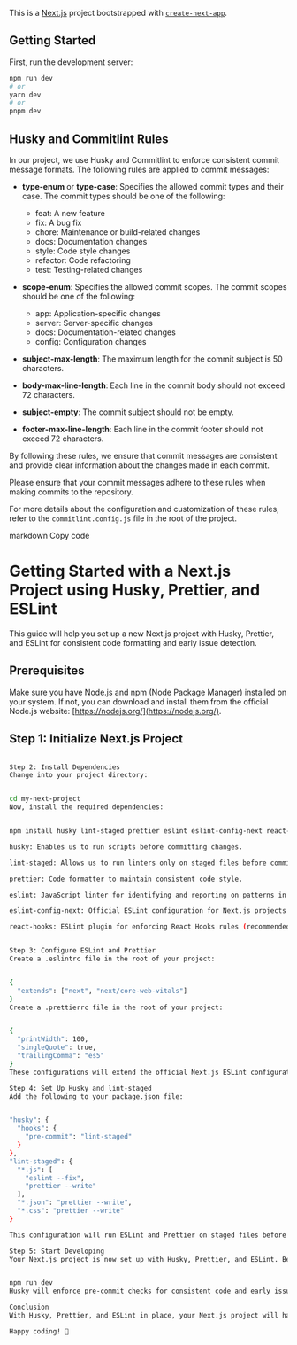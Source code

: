 <!-- @format -->

This is a [Next.js](https://nextjs.org/) project bootstrapped with [`create-next-app`](https://github.com/vercel/next.js/tree/canary/packages/create-next-app).

## Getting Started

First, run the development server:

```bash
npm run dev
# or
yarn dev
# or
pnpm dev
```

## Husky and Commitlint Rules

In our project, we use Husky and Commitlint to enforce consistent commit message formats. The following rules are applied to commit messages:

- **type-enum** or **type-case**: Specifies the allowed commit types and their case. The commit types should be one of the following:

  - feat: A new feature
  - fix: A bug fix
  - chore: Maintenance or build-related changes
  - docs: Documentation changes
  - style: Code style changes
  - refactor: Code refactoring
  - test: Testing-related changes

- **scope-enum**: Specifies the allowed commit scopes. The commit scopes should be one of the following:

  - app: Application-specific changes
  - server: Server-specific changes
  - docs: Documentation-related changes
  - config: Configuration changes

- **subject-max-length**: The maximum length for the commit subject is 50 characters.

- **body-max-line-length**: Each line in the commit body should not exceed 72 characters.

- **subject-empty**: The commit subject should not be empty.

- **footer-max-line-length**: Each line in the commit footer should not exceed 72 characters.

By following these rules, we ensure that commit messages are consistent and provide clear information about the changes made in each commit.

Please ensure that your commit messages adhere to these rules when making commits to the repository.

For more details about the configuration and customization of these rules, refer to the `commitlint.config.js` file in the root of the project.

markdown
Copy code

# Getting Started with a Next.js Project using Husky, Prettier, and ESLint

This guide will help you set up a new Next.js project with Husky, Prettier, and ESLint for consistent code formatting and early issue detection.

## Prerequisites

Make sure you have Node.js and npm (Node Package Manager) installed on your system. If not, you can download and install them from the official Node.js website: [https://nodejs.org/](https://nodejs.org/).

## Step 1: Initialize Next.js Project

```bash

Step 2: Install Dependencies
Change into your project directory:


cd my-next-project
Now, install the required dependencies:


npm install husky lint-staged prettier eslint eslint-config-next react-hooks -D

husky: Enables us to run scripts before committing changes.

lint-staged: Allows us to run linters only on staged files before committing.

prettier: Code formatter to maintain consistent code style.

eslint: JavaScript linter for identifying and reporting on patterns in code.

eslint-config-next: Official ESLint configuration for Next.js projects.

react-hooks: ESLint plugin for enforcing React Hooks rules (recommended for React projects).


Step 3: Configure ESLint and Prettier
Create a .eslintrc file in the root of your project:


{
  "extends": ["next", "next/core-web-vitals"]
}
Create a .prettierrc file in the root of your project:


{
  "printWidth": 100,
  "singleQuote": true,
  "trailingComma": "es5"
}
These configurations will extend the official Next.js ESLint configuration and set up Prettier with some basic rules. Customize them as needed.

Step 4: Set Up Husky and lint-staged
Add the following to your package.json file:


"husky": {
  "hooks": {
    "pre-commit": "lint-staged"
  }
},
"lint-staged": {
  "*.js": [
    "eslint --fix",
    "prettier --write"
  ],
  "*.json": "prettier --write",
  "*.css": "prettier --write"
}

This configuration will run ESLint and Prettier on staged files before allowing a commit.

Step 5: Start Developing
Your Next.js project is now set up with Husky, Prettier, and ESLint. Begin development:


npm run dev
Husky will enforce pre-commit checks for consistent code and early issue detection.

Conclusion
With Husky, Prettier, and ESLint in place, your Next.js project will have automated code formatting and static code analysis. Follow consistent coding standards and catch issues early in development.

Happy coding! 🚀

```
